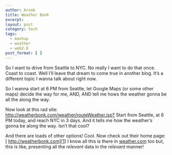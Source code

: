 ```yaml
---
author: Arnab
title: Weather Bonk
excerpt:
layout: post
category: tech
tags:
  - mashup
  - weather
  - web2.0
post_format: [ ]
---
```

So I want to drive from Seattle to NYC. No really I want to do that once. Coast to coast.
Well I’ll leave that dream to come true in another blog. It’s a different topic I wanna talk about right now.

So I wanna start at 6 PM from Seattle, let Google Maps (or some other maps) decide the way for me, AND, AND tell me hows the weather gonna be all the along the way.

Now look at this rad site: <http://weatherbonk.com/weather/routeWeather.jsp?>
Start from Seattle, at 6 PM today, and reach NYC in 3 days. And it tells me how the weather’s gonna be along the way. Isn’t that cool?

And there are loads of other options! Cool. Now check out their home page:[ http://weatherbonk.com][1]
I know all this is there in [weather.com][2] too but, this is like, presenting all the *relevant* data in the *relevant* manner!

 [1]: http://weatherbonk.com
 [2]: http://weather.com